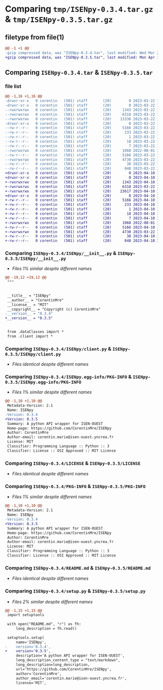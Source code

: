 # Comparing `tmp/ISENpy-0.3.4.tar.gz` & `tmp/ISENpy-0.3.5.tar.gz`

## filetype from file(1)

```diff
@@ -1 +1 @@
-gzip compressed data, was "ISENpy-0.3.4.tar", last modified: Wed Mar 22 13:43:54 2023, max compression
+gzip compressed data, was "ISENpy-0.3.5.tar", last modified: Mon Apr 10 18:21:06 2023, max compression
```

## Comparing `ISENpy-0.3.4.tar` & `ISENpy-0.3.5.tar`

### file list

```diff
@@ -1,16 +1,16 @@
-drwxr-xr-x   0 corentin   (501) staff       (20)        0 2023-03-22 13:43:54.674232 ISENpy-0.3.4/
-drwxr-xr-x   0 corentin   (501) staff       (20)        0 2023-03-22 13:43:54.673107 ISENpy-0.3.4/ISENpy/
--rwxrwxrwx   0 corentin   (501) staff       (20)     1343 2023-03-22 13:43:14.000000 ISENpy-0.3.4/ISENpy/__init__.py
--rwxrwxrwx   0 corentin   (501) staff       (20)     6318 2023-03-22 13:06:10.000000 ISENpy-0.3.4/ISENpy/client.py
--rwxrwxrwx   0 corentin   (501) staff       (20)    13336 2023-03-22 13:39:43.000000 ISENpy-0.3.4/ISENpy/dataClasses.py
-drwxr-xr-x   0 corentin   (501) staff       (20)        0 2023-03-22 13:43:54.673700 ISENpy-0.3.4/ISENpy.egg-info/
--rw-r--r--   0 corentin   (501) staff       (20)     5166 2023-03-22 13:43:54.000000 ISENpy-0.3.4/ISENpy.egg-info/PKG-INFO
--rw-r--r--   0 corentin   (501) staff       (20)      233 2023-03-22 13:43:54.000000 ISENpy-0.3.4/ISENpy.egg-info/SOURCES.txt
--rw-r--r--   0 corentin   (501) staff       (20)        1 2023-03-22 13:43:54.000000 ISENpy-0.3.4/ISENpy.egg-info/dependency_links.txt
--rw-r--r--   0 corentin   (501) staff       (20)       18 2023-03-22 13:43:54.000000 ISENpy-0.3.4/ISENpy.egg-info/requires.txt
--rw-r--r--   0 corentin   (501) staff       (20)        7 2023-03-22 13:43:54.000000 ISENpy-0.3.4/ISENpy.egg-info/top_level.txt
--rwxrwxrwx   0 corentin   (501) staff       (20)     1068 2022-08-01 16:04:58.000000 ISENpy-0.3.4/LICENSE
--rw-r--r--   0 corentin   (501) staff       (20)     5166 2023-03-22 13:43:54.673884 ISENpy-0.3.4/PKG-INFO
--rwxrwxrwx   0 corentin   (501) staff       (20)     4730 2023-03-22 13:41:56.000000 ISENpy-0.3.4/README.md
--rw-r--r--   0 corentin   (501) staff       (20)       38 2023-03-22 13:43:54.674290 ISENpy-0.3.4/setup.cfg
--rw-r--r--   0 corentin   (501) staff       (20)      848 2023-03-22 13:43:10.000000 ISENpy-0.3.4/setup.py
+drwxr-xr-x   0 corentin   (501) staff       (20)        0 2023-04-10 18:21:06.626256 ISENpy-0.3.5/
+drwxr-xr-x   0 corentin   (501) staff       (20)        0 2023-04-10 18:21:06.625115 ISENpy-0.3.5/ISENpy/
+-rwxrwxrwx   0 corentin   (501) staff       (20)     1343 2023-04-10 18:20:48.000000 ISENpy-0.3.5/ISENpy/__init__.py
+-rwxrwxrwx   0 corentin   (501) staff       (20)     6318 2023-03-22 13:06:10.000000 ISENpy-0.3.5/ISENpy/client.py
+-rwxrwxrwx   0 corentin   (501) staff       (20)    23617 2023-04-10 18:15:01.000000 ISENpy-0.3.5/ISENpy/dataClasses.py
+drwxr-xr-x   0 corentin   (501) staff       (20)        0 2023-04-10 18:21:06.625970 ISENpy-0.3.5/ISENpy.egg-info/
+-rw-r--r--   0 corentin   (501) staff       (20)     5166 2023-04-10 18:21:06.000000 ISENpy-0.3.5/ISENpy.egg-info/PKG-INFO
+-rw-r--r--   0 corentin   (501) staff       (20)      233 2023-04-10 18:21:06.000000 ISENpy-0.3.5/ISENpy.egg-info/SOURCES.txt
+-rw-r--r--   0 corentin   (501) staff       (20)        1 2023-04-10 18:21:06.000000 ISENpy-0.3.5/ISENpy.egg-info/dependency_links.txt
+-rw-r--r--   0 corentin   (501) staff       (20)       18 2023-04-10 18:21:06.000000 ISENpy-0.3.5/ISENpy.egg-info/requires.txt
+-rw-r--r--   0 corentin   (501) staff       (20)        7 2023-04-10 18:21:06.000000 ISENpy-0.3.5/ISENpy.egg-info/top_level.txt
+-rwxrwxrwx   0 corentin   (501) staff       (20)     1068 2022-08-01 16:04:58.000000 ISENpy-0.3.5/LICENSE
+-rw-r--r--   0 corentin   (501) staff       (20)     5166 2023-04-10 18:21:06.626133 ISENpy-0.3.5/PKG-INFO
+-rwxrwxrwx   0 corentin   (501) staff       (20)     4730 2023-03-22 13:41:56.000000 ISENpy-0.3.5/README.md
+-rw-r--r--   0 corentin   (501) staff       (20)       38 2023-04-10 18:21:06.626292 ISENpy-0.3.5/setup.cfg
+-rw-r--r--   0 corentin   (501) staff       (20)      848 2023-04-10 18:20:46.000000 ISENpy-0.3.5/setup.py
```

### Comparing `ISENpy-0.3.4/ISENpy/__init__.py` & `ISENpy-0.3.5/ISENpy/__init__.py`

 * *Files 1% similar despite different names*

```diff
@@ -19,12 +19,12 @@
 """
 
 
 __title__ = "ISENpy"
 __author__ = "CorentinMre"
 __license__ = "MIT"
 __copyright__ = "Copyright (c) CorentinMre"
-__version__ = "0.3.4"
+__version__ = "0.3.5"
 
 
 from .dataClasses import *
 from .client import *
```

### Comparing `ISENpy-0.3.4/ISENpy/client.py` & `ISENpy-0.3.5/ISENpy/client.py`

 * *Files identical despite different names*

### Comparing `ISENpy-0.3.4/ISENpy.egg-info/PKG-INFO` & `ISENpy-0.3.5/ISENpy.egg-info/PKG-INFO`

 * *Files 1% similar despite different names*

```diff
@@ -1,10 +1,10 @@
 Metadata-Version: 2.1
 Name: ISENpy
-Version: 0.3.4
+Version: 0.3.5
 Summary: A python API wrapper for ISEN-OUEST
 Home-page: https://github.com/CorentinMre/ISENpy
 Author: CorentinMre
 Author-email: corentin.marie@isen-ouest.yncrea.fr
 License: MIT
 Classifier: Programming Language :: Python :: 3
 Classifier: License :: OSI Approved :: MIT License
```

### Comparing `ISENpy-0.3.4/LICENSE` & `ISENpy-0.3.5/LICENSE`

 * *Files identical despite different names*

### Comparing `ISENpy-0.3.4/PKG-INFO` & `ISENpy-0.3.5/PKG-INFO`

 * *Files 1% similar despite different names*

```diff
@@ -1,10 +1,10 @@
 Metadata-Version: 2.1
 Name: ISENpy
-Version: 0.3.4
+Version: 0.3.5
 Summary: A python API wrapper for ISEN-OUEST
 Home-page: https://github.com/CorentinMre/ISENpy
 Author: CorentinMre
 Author-email: corentin.marie@isen-ouest.yncrea.fr
 License: MIT
 Classifier: Programming Language :: Python :: 3
 Classifier: License :: OSI Approved :: MIT License
```

### Comparing `ISENpy-0.3.4/README.md` & `ISENpy-0.3.5/README.md`

 * *Files identical despite different names*

### Comparing `ISENpy-0.3.4/setup.py` & `ISENpy-0.3.5/setup.py`

 * *Files 2% similar despite different names*

```diff
@@ -1,15 +1,15 @@
 import setuptools
 
 with open("README.md", "r") as fh:
     long_description = fh.read()
 
 setuptools.setup(
     name='ISENpy',
-    version='0.3.4',    
+    version='0.3.5',    
     description='A python API wrapper for ISEN-OUEST',
     long_description_content_type = "text/markdown",
     long_description=long_description,
     url='https://github.com/CorentinMre/ISENpy',
     author='CorentinMre',
     author_email='corentin.marie@isen-ouest.yncrea.fr',
     license='MIT',
```

